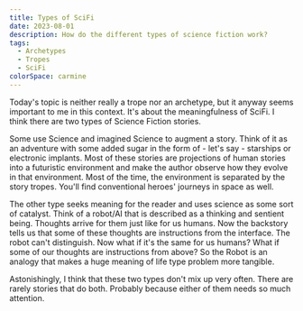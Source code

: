 ```yaml
---
title: Types of SciFi
date: 2023-08-01
description: How do the different types of science fiction work?
tags:
  - Archetypes
  - Tropes
  - SciFi
colorSpace: carmine
---
```


Today's topic is neither really a trope nor an archetype, but it anyway seems
important to me in this context. It's about the meaningfulness of SciFi. I think
there are two types of Science Fiction stories.

Some use Science and imagined Science to augment a story. Think of it as an
adventure with some added sugar in the form of - let's say - starships or
electronic implants. Most of these stories are projections of human stories into
a futuristic environment and make the author observe how they evolve in that
environment. Most of the time, the environment is separated by the story tropes.
You'll find conventional heroes' journeys in space as well.

The other type seeks meaning for the reader and uses science as some sort of
catalyst. Think of a robot/AI that is described as a thinking and sentient
being. Thoughts arrive for them just like for us humans. Now the backstory tells
us that some of these thoughts are instructions from the interface. The robot
can't distinguish. Now what if it's the same for us humans? What if some of our
thoughts are instructions from above? So the Robot is an analogy that makes a
huge meaning of life type problem more tangible.

Astonishingly, I think that these two types don't mix up very often. There are
rarely stories that do both. Probably because either of them needs so much
attention.
